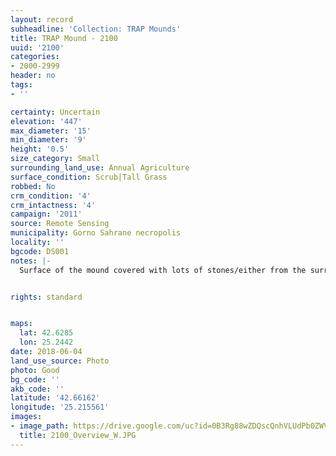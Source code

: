 ```yaml
---
layout: record
subheadline: 'Collection: TRAP Mounds'
title: TRAP Mound - 2100
uuid: '2100'
categories:
- 2000-2999
header: no
tags:
- ''

certainty: Uncertain
elevation: '447'
max_diameter: '15'
min_diameter: '9'
height: '0.5'
size_category: Small
surrounding_land_use: Annual Agriculture
surface_condition: Scrub|Tall Grass
robbed: No
crm_condition: '4'
crm_intactness: '4'
campaign: '2011'
source: Remote Sensing
municipality: Gorno Sahrane necropolis
locality: ''
bgcode: DS001
notes: |-
  Surface of the mound covered with lots of stones/either from the surrounding pasture or from the mound.


rights: standard


maps:
  lat: 42.6285
  lon: 25.2442
date: 2018-06-04
land_use_source: Photo
photo: Good
bg_code: ''
akb_code: ''
latitude: '42.66162'
longitude: '25.215561'
images:
- image_path: https://drive.google.com/uc?id=0B3Rg88wZDQscQnhVLUdPb0ZWVW8
  title: 2100_Overview_W.JPG
---
```

